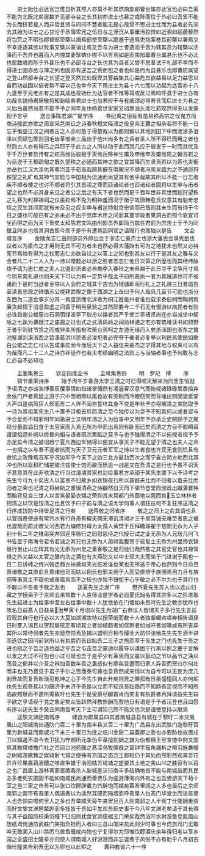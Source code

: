 <!-- { "loadSidebar": true } -->
　　进士始仕必达官岂惟自祈其然人亦莫不祈其然南部郎曹台属亦达官也必曰吾奚不能为北既北矣居数岁见部寺台之长其初亦进士也慕之或陟而位于外必曰吾奚不能为长而挤若是人而非哲且贤与闷闷不慧者能无是心哉曾不思进士仕而为县者必先湔去其始为进士之心甘沦于丞簿卑冗之伍日与之浮沉从事庸汚狡悍如近溷如蹈蒺藜然将包荒之不暇也郡督邮至槩以揖焉部使至槩以跪邀于途焉吏抱案巻其前槩以署焉又不幸逐逐其欲以败事又槩以蒙诮让焉又尝与为进士者遇而于吾为辖其忍为辖槩以丞簿而不吾异也暮而入内愧其妻孥婢仆噤不以言焉如是而南部郎曹台属甚乐也不必北也居数歳而陟于外甚乐也不必部寺台之长也其为县者又曾不思羣试于礼部不幸而不得进士固亦丞与簿之列也固亦有逆吾之荒而包之者也如是而为县甚乐也郎曹防属望之登山然部寺台之长望之登天然其处既卑其警益集其心益危其欲益易以足力益思以奋而功益因以倍者势不容以己也幸今天下用进士为县十六七而以功起为达官亦十八九遂至于元老亦有之是其成也视始仕为达官者不惟等耳或反过焉呜呼县于进士亦有功哉余姚杨君居敬将知新喻县君进士也翁君应干与有戚谓必得吾言而后进士为县之义始白虽然翁君不鄙予予之同年友也杨君世宦家又阅歴滋久而吐茹皎然得无以发蒙视予言乎
　　送佥事陈君湖广提学序
　　书纪禹之徂征有苗易称高宗之伐鬼方而商诗殷武亦歌之周宣采芑南征之诗春秋桓文陉濮之役皇帝王覇之相承若将不能一日忘乎衡巫江汉之间者古之人亦何急于得楚哉以为都则僻以其地则田下中而泥涂多沮泽以贡赋包篚则羽毛齿革惟金三品出于他州尚多有之兵者圣人所不得已而用之者也然则古人亦有得已之兵耶于乎此古之人所以动于此而其几应于彼发于一时而其忧及于千万世者欤诗有之崧高维岳骏极于天维岳降神生甫及申维申及甫维周之翰言崧之为岳迩于王都疏甸之既久望秩之必通而其神之歆之宜其降而生贤焉若以为答也夫衡亦岳也江汉大渎也其尊岂亚于崧高哉顾其僻在南陬况不顺者冯焉皇路为之不通廵狩秩望之礼旷焉其神气安能与中国相为流通而尚望其有他乎哉故其所以不能一日忘者疾不顺者梗之也讨不顺者将引其岳渎之尊而匹诸崧者也匹诸崧者固将以生申与甫者望之也然不必其身亲见之者公之后之有天下者也然而更千百年世非其世而廵狩望秩之礼移为封禅祷祠之仪虽崧焉不免为明神羞而况于衡乎故唐韩愈氏仅意其有魁竒忠信之民生其间而犹有未及见之叹夫申与甫岂特魁竒忠信而已哉则其未生而有待于今日之盛也可觇已有之亦未必不出于党庠术序之间而其董学政者果洞古而照今欤宜可坐而得之而为天下贺矣太和陈君文鸣由刑部员外郎简当兹任君前为庶吉士于予为同舘且同乡也信其洞古照今而于是乎有遭焉因同官之请赠行也而独以是告
　　文会赠言序
　　金陵龙志仁由刑部员外郎出佥于浙志仁豪杰士也浙大藩也佥事宪臣也议者以为豪杰之才用则无其不可为者未也然必得大藩始有可为之地犹未也然又必持宪节焉始有得为之权而志仁亦欲自试之以答上之知也别其友以行于是其友之雅与文会者凡二十二人人为一诗以赠题必以浙之胜者志志仁他日次第之所歴也而其经纬脉络予请为志仁商之夫人北道赴浙者必自檇李入春秋之末呉越于此日寻干戈争尺寸焉今则东南孔道也则夫天下可以为有一定势乎哉孟子曰所恶执一者为其贼道也可不省诸而于是时当迓者至导以入会府之城其于古也为钱塘即而行礼上之礼越三日羣庙告至读表忠观之碑循苏公堤拜武穆之像于西湖之上奋曰予何人哉庶几臣节可励也浙分东西为二道佥事岁分其一焉度浙而北泝者为桐江姓是州者谁也载求泰伯祠而鞠躬焉廉贪起懦于消息盈虚之间盍于明月泉验之其然耶要今二千石无有慢游以病民者有则必诛扃谢公楼窒白石洞弭绿波亭下舣舟以嬉者其严乎使兰亭诸贤尚在亦当减坐中觞咏之七孰为曹娥江之庙骢之过也式之式清风岭之祠访林逋之宅亦有筑堆读书如顾野王者乎则驻节赏之而或舁夫所指有吹箫台焉呵之左道无缘而入矣浙泽国也浙东之鵞池鉴湖剡溪浙西之苕溪葛洪川淤者必浚圯者必完夺于豪者必复举以利民焉使民如歌白公歌之志仁可以告成事矣而今而后天下之人益信夫豪杰之才得其地与权真可以有为哉而凡二十二人之诗亦非徒作也若夫考绩幽明之法则上与当轴者事也予何敢与志仁亦自不必知也






　　圭峯集巻三
　　钦定四库全书
　　圭峰集巻四
　　明　罗玘　撰
　　序
　　弭节重荣诗序
　　始予丙午岁春游太学王清之时已得顺天解来为同舍生恒就予语清之亦诚浩博善反覆事情如指诸掌翛然有凌逼霄汉意气而俯视诸碌碌累黍拾弃余依门戸者真鼠之游于穴中而相啣以尾也故有旁睨而冷眼窃笑而背唾出则閧堂抵掌大声曰是病风狂人邪而吾二人佯不闻自誓终其身不变是年秋予亦得解清之来防取予一诗为其祖某先生八十夀予诗极丑厉而清之至今独传以为竒予不知其何以或者谬与予合爱而不知邪明年同第进士又明年清之入为给事中又明年予亦承乏史院顾予之尾琐分量盈溢日食于太官寅而入焉无所为申而出焉则有卧而已矣而清之方目不暇瞬耳谡谡拾遗补阙以终晷向相与语者既次第蹈之莫予与也予独得清之不以俯视者视予予亦足矣今清之被诏趋宁夏凡西边军储得以便宜从事天子不能无望于清之也夫人之命一也捐之以与羣不逞者抗而为天子卫元元者军军之恃以生者食也齐民无食则饥且有救饥之政豫焉况军乎况边军乎今天下之边三北方最劲西次之而宁夏古朔方地西北其冲也所以裒积贮储挹彼注兹使士饱而歌而愤思一战是又在吾清之是行也予愚不识天子意意其在此非欤清之行当过濬濬其家也封给事君方承顔于某先生膝下以予诗考之先生今可九十矣古人以富贵不归故乡如衣锦夜行所以甚嫉夫仕而不归者以着夫仕而归者之荣也况清之将赫斯之重辍清燕之侍翩然自天而下弭节登堂而颁首出蹴蒲褰帏而鲐背见合三世人以言笑晏晏衣锦之荣抑其末耳都门外茵地以莞而执玉立林林者招清之以饮是饯清之也且饮予曰子前与清之语太学何事人谓狂兹何不复狂序送清之行序成饯防中诗皆足清之行矣
　　送蒋敬之归省序
　　敬之之归上之俞其请也且以寳镪赉使途有常饩水有行舟舟有櫂夫闗无滞讥清湘才三千里耳诚无难至者恩之被也渥哉而前此赠父河西君为编修封母为太孺人黄焚于丘拜瞻珠翟于慈閤无忝为人子别十有二年之稚弟突弁郊迎序鴈行之旧慰慈侍之代授已试之业无忝为人兄居几何飞书告至于南海令君令君诚之其兄也无忝为人弟倾我腹笥于彼髦士无忝为州里师衣锦昼行至止山立辉其有光无忝为州里之重客敬之是归徒归哉然敬之其官史官也其禄常禄之外又益以太官之膳内法之酒也有大燕防又以中士班大夫而坐于门进谢于殿也一日二日讲帏之侍兴俯走趋衣袂襜如天光临发谁也某也无所逃于帝心也然则今日俞且赉诸敬之其直俞且赉诸他司而姑以例云也邪夫佣于人而受直倍于族佣焉用力且与族佣等虽其主不寤也或虽寤焉而不之较也亦独不忸怩于心乎敬之必不尔为也于其行也不敢以不告者予敬之友也
　　送夏先生之湖广序
　　懋齐夏先生苏人也以连山归藏之学授弟子于京师去来常数十人京师业是学者必自夏氏始名得其宗多以之阶进取先生起进士为给事中至左右给事中数十人犹依依在门墙如未贵时先生之教亦犹昨也故名日益髙人日益亲治甲寅十月诏以先生为湖广右叅议人皆谓天子多行先生言兹将观其自行也行必以大大莫如湖湘故特以授荣哉而数十人者独颦顣咨嗟奔相告语择日时羣入谒且以贺起居班定有顷其立者如植趋者如伛黙者如缄吁者如喙咸有所丧异其所以常侍侧者先生亦蹙然惊焉急揖以退明日相与醵金大防供张飨先生先生酒半进而迭饮之因问前状所以有执爵而告曰始吾二三子之旅而萃于先生之门也先生于吾之进也损之于吾之退也益之亨吾之屯击吾之蒙迪以履导以谦困于行离以照之蹇于言解以发之大过不可包也小过可赎也吾于是乎少有革焉而又震以鼔动之节以品节之涣以荡吾之郁井以介吾之辨加吾数年吾之蛊惑似有瘳矣吾遯而归家人异吾而贺曰尔何壮而丰也无乃晋见于君子乎尔之否而泰可冀也吾贲然咸来恒以为自今可以无妄为庶几剥吾故而复吾新渐见乾坤之心乎今先生自此升矣则吾之睽孤有日虽憧憧同人亦何姤也先生观吾其以为既济乎未济乎吾是以立而不知艮吾趾趋而不知鼎吾足视而不知所临故黙思而不遂所需故吁也先生于是受爵尽釂首肯而笑复有执爵者再拜请益先生曰子欲之乎请观于兑之象足矣众皆跃然拜教旅酬而罢他日有语是于予者汪登也且曰愿有序以送先生予癸丑同南宫考天下士可谓知己然不能文也次是语使登持以献焉
　　送黎文渊还南城序
　　建昌为郡属县四其首南城县县有城在于黎旴二水交鳯凰山之阳城南出通防门百二十里为南丰县又百二十里为广昌县东出武胜门逾黎旴百里为新城县而南城北下未三十里已为抚之临川金谿二县葢郡之委也亦要防也故置戍卫以镇遏不虞今去卫犹为守御所元季伪平章擅割据之雄为伪都僭王号宣徳中荆又国焉其雉堞楼橹门社之杰丽台池苑囿之髙深刍牧廪廐之富钟竽笳角漏柝之喧羽旌纛幢之树嬉游歌舞之娱骑射弋猎之便殊有京国之态岂王都相仍于其处而然邪然观其竒花异卉珍果嘉蔬酒醴之味直争雄于洛阳姑苏钱塘之盛要其土地之美山川之胜容有以召之也广昌居上游林箐蒙宻瘴毒杀人新城差沃衍南丰多硗确地皆不能与南城齿而其民亦多老死农圃固不能如南城民尚通而善贾乐为逺游薄海内外有之也吾尝游天下茍十室之邑三家之市吾可以张口饮醪辟囊为饩醉饱而嬉矣葢吾里闾之人多也最后之京师南郭之南市有吾里人偶语者以为适然耳既而隔墙而呼吾里人也髙门华堂坐而谈吾里人也吾惊曰噫何里人之多也吾举顺天旁午来贺且百人则南郭之人半焉丁仕隆拥重赀而好文黎文渊扈辇跸而多技皆于吾如平生欢吾职史事于今八年文渊老矣请于其长得与其子益国防校秉羽幢下归归则犹食官饷曵裾王门荣矣哉然浴旴水射游鱼登鳯凰山放纸鸢倚通防武胜门笑指负担而入者曰三县山氓来矣此则少时事也今虎旅司门无敢哗无敢阑入山川禁厉鸟兽鱼鼈咸内物也宁复得尔为耶惟饮醇酒庆余年得归老以享乡园之全盛招士隆辈亦归使人谓南城人好游游而非忘返者于风俗不亦有助乎八月初吉偕仕隆来告别吾无以为赆也以此赆之
　　夀钟教谕六十一序
